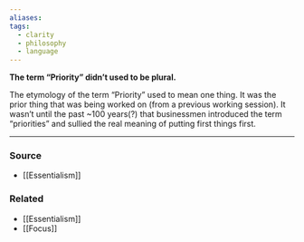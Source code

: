 ```yaml
---
aliases: 
tags:
  - clarity
  - philosophy
  - language
---
```

**The term “Priority” didn’t used to be plural.**

The etymology of the term “Priority” used to mean one thing. It was the prior thing that was being worked on (from a previous working session). It wasn’t until the past ~100 years(?) that businessmen introduced the term “priorities” and sullied the real meaning of putting first things first.

---

### Source
- [[Essentialism]]

### Related
- [[Essentialism]]
- [[Focus]]
